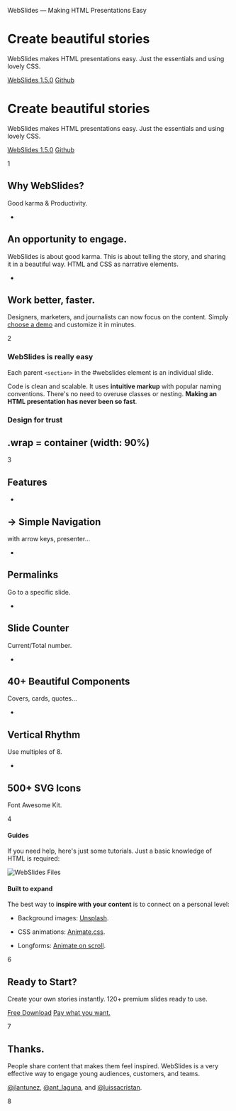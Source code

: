 WebSlides — Making HTML Presentations Easy

# Create beautiful stories

WebSlides makes HTML presentations easy.
Just the essentials and using lovely CSS.

 [WebSlides 1.5.0](https://webslides.tv/webslides-latest.zip)  [Github](https://github.com/webslides/webslides/)

# **Create beautiful stories**

WebSlides makes HTML presentations easy.
Just the essentials and using lovely CSS.

 [WebSlides 1.5.0](https://webslides.tv/webslides-latest.zip)  [Github](https://github.com/webslides/webslides/)

1

## **Why WebSlides?**

Good karma & Productivity.

-

## An opportunity to engage.

WebSlides is about good karma. This is about telling the story, and sharing it in a beautiful way. HTML and CSS as narrative elements.

-

## Work better, faster.

Designers, marketers, and journalists can now focus on the content. Simply [choose a demo](https://webslides.tv/demos) and customize it in minutes.

2

### **WebSlides is really easy**

Each parent `<section>` in the #webslides element is an individual slide.

Code is clean and scalable. It uses **intuitive markup** with popular naming conventions. There's no need to overuse classes or nesting. **Making an HTML presentation has never been so fast**.

<article id="webslides">
<!-- Slide 1 -->
<section>
<h1>Design for trust</h1>
</section>
<!-- Slide 2 -->
<section class="bg-primary">
<div class="wrap">
<h2>.wrap = container (width: 90%)</h2>
</div>
</section>
</article>

3

## **Features**

-

##  → Simple Navigation

with arrow keys, presenter...

-

##  Permalinks

Go to a specific slide.

-

##  Slide Counter

Current/Total number.

-

##  40+ Beautiful Components

Covers, cards, quotes...

-

##  Vertical Rhythm

Use multiples of 8.

-

##  500+ SVG Icons

Font Awesome Kit.

4

####   **Guides**

If you need help, here's just some tutorials. Just a basic knowledge of HTML is required:

![WebSlides Files](../_resources/a50a7e104a192dcf3b6cf825d7e578ff.png)

####   **Built to expand**

The best way to **inspire with your content** is to connect on a personal level:

- Background images: [Unsplash](http://unsplash.com/).

- CSS animations: [Animate.css](https://daneden.github.io/animate.css/).

- Longforms: [Animate on scroll](http://michalsnik.github.io/aos/).

6

## **Ready to Start?**

Create your own stories instantly.
120+ premium slides ready to use.

 [Free Download](https://webslides.tv/webslides-latest.zip)  [Pay what you want.](https://www.paypal.me/jlantunez/8)

7

##   **Thanks.**

People share content that makes them feel inspired. WebSlides is a very effective way to engage young audiences, customers, and teams.

[@jlantunez](https://twitter.com/jlantunez), [@ant_laguna](https://twitter.com/ant_laguna), and [@luissacristan](https://twitter.com/luissacristan).

8